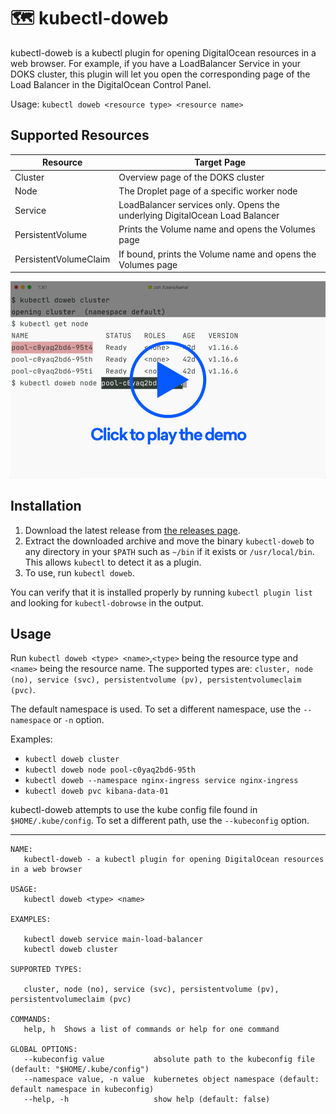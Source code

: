 # 🗺 kubectl-doweb

kubectl-doweb is a kubectl plugin for opening DigitalOcean resources in a web browser. For example, if you have a LoadBalancer Service in your DOKS cluster, this plugin will let you open the corresponding page of the Load Balancer in the DigitalOcean Control Panel.

Usage: `kubectl doweb <resource type> <resource name>`

## Supported Resources

| Resource              | Target Page                                                  |
| --------------------- | ------------------------------------------------------------ |
| Cluster               | Overview page of the DOKS cluster                            |
| Node                  | The Droplet page of a specific worker node                   |
| Service               | LoadBalancer services only. Opens the underlying DigitalOcean Load Balancer |
| PersistentVolume      | Prints the Volume name and opens the Volumes page            |
| PersistentVolumeClaim | If bound, prints the Volume name and opens the Volumes page  |

<p align="center">
  <a href="https://do.co/kubectl-doweb-demo"><img width="900" src="/demo.png?v=1" alt="screenshot of a video demoing kubectl-doweb"></a>
</p>

## Installation

1. Download the latest release from [the releases page](https://github.com/do-community/kubectl-dobrowse/releases).
2. Extract the downloaded archive and move the binary `kubectl-doweb` to any directory in your `$PATH` such as `~/bin` if it exists or `/usr/local/bin`. This allows `kubectl` to detect it as a plugin.
3. To use, run `kubectl doweb`.

You can verify that it is installed properly by running `kubectl plugin list` and looking for `kubectl-dobrowse` in the output.

## Usage

Run `kubectl doweb <type> <name>`,`<type>` being the resource type and `<name>` being the resource name. The supported types are: `cluster, node (no), service (svc), persistentvolume (pv), persistentvolumeclaim (pvc)`.

The default namespace is used. To set a different namespace, use the `--namespace` or `-n` option.

Examples:

* `kubectl doweb cluster`
* `kubectl doweb node pool-c0yaq2bd6-95th`
* `kubectl doweb --namespace nginx-ingress service nginx-ingress`
* `kubectl doweb pvc kibana-data-01`

kubectl-doweb attempts to use the kube config file found in `$HOME/.kube/config`. To set a different path, use the `--kubeconfig` option.

---

```
NAME:
   kubectl-doweb - a kubectl plugin for opening DigitalOcean resources in a web browser

USAGE:
   kubectl doweb <type> <name>

EXAMPLES:

   kubectl doweb service main-load-balancer
   kubectl doweb cluster

SUPPORTED TYPES:

   cluster, node (no), service (svc), persistentvolume (pv), persistentvolumeclaim (pvc)

COMMANDS:
   help, h  Shows a list of commands or help for one command

GLOBAL OPTIONS:
   --kubeconfig value           absolute path to the kubeconfig file (default: "$HOME/.kube/config")
   --namespace value, -n value  kubernetes object namespace (default: default namespace in kubeconfig)
   --help, -h                   show help (default: false)
```
